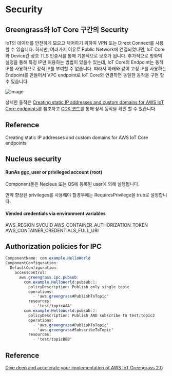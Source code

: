# Security

## Greengrass와 IoT Core 구간의 Security

IoT의 데이터를 안전하게 모으고 제어하기 위하여 VPN 또는 Direct Connect를 사용할 수 있습니다. 하지만, 여러가지 이유로 Public Network에 연결되었다면, IoT Core와 Device간 상호 TLS 인증서를 통해 기본적으로 보호가 됩니다. 추가적으로 방화벽 설정을 통해 특정 IP만 허용하는 방법이 있을수 있는데, IoT Core의 Endpoint는 동적 IP를 사용하므로 정적 IP를 부여할 수 없습니다. 따라서 아래와 같이 고정 IP를 사용하는 Endpoint를 만들어서 VPC endpoint로 IoT Core와 연결하면 동일한 동작을 구현 할 수 있습니다.

![image](https://user-images.githubusercontent.com/52392004/184057209-2ccb4db5-85dd-4bac-b9df-97c4c0186651.png)

상세한 동작은 [Creating static IP addresses and custom domains for AWS IoT Core endpoints](https://aws.amazon.com/ko/blogs/iot/creating-static-ip-addresses-and-custom-domains-for-aws-iot-core-endpoints/)를 참조하고 [CDK 코드](https://github.com/aws-samples/aws-iot-endpoint-with-static-ips/blob/main/cdk/index.ts)를 통해 상세 동작을 확인 할 수 있습니다. 

## Reference 

Creating static IP addresses and custom domains for AWS IoT Core endpoints

## Nucleus security

#### RunAs ggc_user or privileged account (root)

Component들은 Necleus 또는 OS에 등록된 user에 의해 실행됩니다. 

만약 향상된 privileges를 사용해야 할경우에는 RequiresPrivilege을 true로 설정합니다. 

#### Vended credentials via environment variables

AWS_REGION
SVCUID
AWS_CONTAINER_AUTHORIZATION_TOKEN
AWS_CONTAINER_CREDENTIALS_FULL_URI

## Authorization policies for IPC

```java
ComponentName: com.example.HelloWorld
ComponentConfiguration:
  DefaultConfiguration:
    accessControl:
      aws.greengrass.ipc.pubsub:
        com.example.HelloWorld:pubsub:1:
          policyDescription: Publish only single topic
          operations:
            - 'aws.greengrass#PublishToTopic'
          resources:
            - 'test/topicAAA'
        com.example.HelloWorld:pubsub:2:
          policyDescription: Publish AND subscribe to test/topic2
          operations:
            - 'aws.greengrass#PublishToTopic'
            - 'aws.greengrass#SubscribeToTopic'
          resources:
            - 'test/topicBBB'
```

## Reference 

[Dive deep and accelerate your implementation of AWS IoT Greengrass 2.0](https://www.youtube.com/watch?v=t2x49uZuTwE)

              
